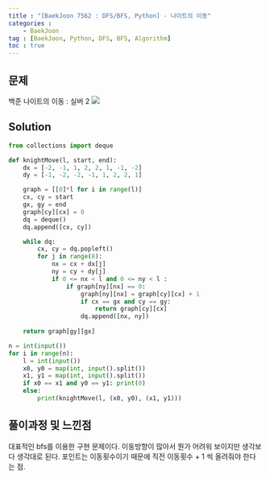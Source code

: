 ```yaml
---
title : "[BaekJoon 7562 : DFS/BFS, Python] - 나이트의 이동"
categories : 
    - BaekJoon
tag : [BaekJoon, Python, DFS, BFS, Algorithm]
toc : true
---
```

## **문제**
백준 나이트의 이동 : 실버 2 
<img src="https://user-images.githubusercontent.com/92680829/137721854-3b1a5816-0893-48ff-8d1c-85f57e62f29e.png" />


## **Solution**
```python
from collections import deque

def knightMove(l, start, end):
    dx = [-2, -1, 1, 2, 2, 1, -1, -2]
    dy = [-1, -2, -2, -1, 1, 2, 2, 1]

    graph = [[0]*l for i in range(l)]
    cx, cy = start
    gx, gy = end
    graph[cy][cx] = 0 
    dq = deque()
    dq.append([cx, cy])

    while dq:
        cx, cy = dq.popleft()
        for j in range(8):    
            nx = cx + dx[j]
            ny = cy + dy[j]
            if 0 <= nx < l and 0 <= ny < l :
                if graph[ny][nx] == 0:  
                    graph[ny][nx] = graph[cy][cx] + 1
                    if cx == gx and cy == gy: 
                        return graph[cy][cx]
                    dq.append([nx, ny])
                      
    return graph[gy][gx]

n = int(input())
for i in range(n):
    l = int(input())
    x0, y0 = map(int, input().split())
    x1, y1 = map(int, input().split())
    if x0 == x1 and y0 == y1: print(0)
    else:
        print(knightMove(l, (x0, y0), (x1, y1)))

```

## **풀이과정 및 느낀점**
대표적인 bfs를 이용한 구현 문제이다. 이동방향이 많아서 뭔가 어려워 보이지만 생각보다 생각대로 된다. 포인트는 이동횟수이기 때문에 직전 이동횟수 + 1 씩 올려줘야 한다는 점.
